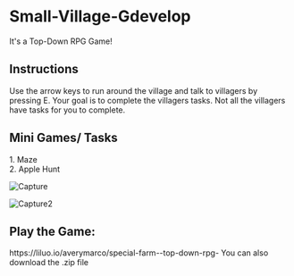 # Small-Village-Gdevelop
It's a Top-Down RPG Game!
<h2> Instructions </h2>
Use the arrow keys to run around the village and talk to villagers by pressing E. Your goal is to complete the villagers tasks. Not all the villagers have tasks for you to complete.

<h2> Mini Games/ Tasks </h2>
1. Maze <br>
2. Apple Hunt


![Capture](https://user-images.githubusercontent.com/119620642/214636150-81eba479-7e50-46e6-b63e-cf78089358b8.PNG)

![Capture2](https://user-images.githubusercontent.com/119620642/214912414-ec47c38f-d931-4ed4-951d-0d0f74471d3d.PNG)


<h2>Play the Game:</h2>
https://liluo.io/averymarco/special-farm--top-down-rpg-
You can also download the .zip file
